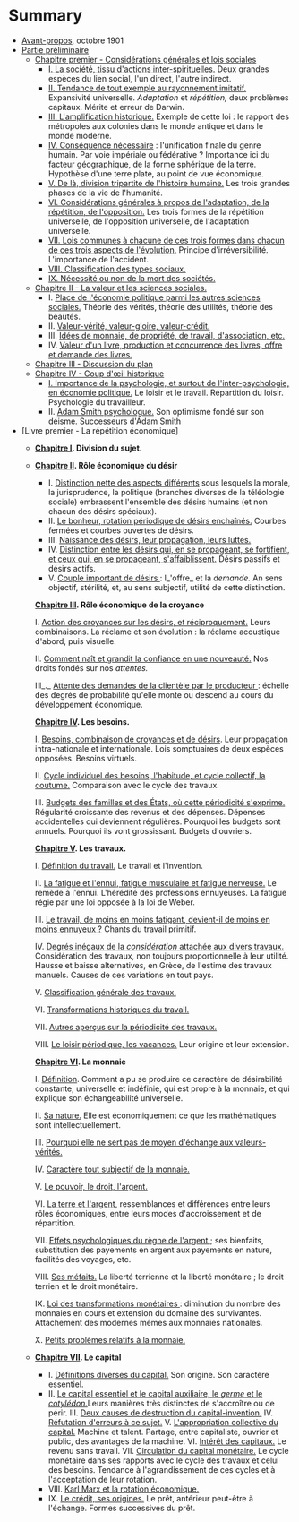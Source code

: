 # Summary

* [Avant-propos](avant_propos/README.md), octobre 1901
* [Partie préliminaire](partie_preliminaire/README.md)
  * [Chapitre premier - Considérations générales et lois sociales](partie_preliminaire/chapitre1/README.md)
    * [I. La société, tissu d'actions inter-spirituelles.](partie_preliminaire/chapitre1/section1.md) Deux grandes espèces du lien social, l'un direct, l'autre indirect.
    * [II. Tendance de tout exemple au rayonnement imitatif.](partie_preliminaire/chapitre1/section2.md) Expansivité universelle. _Adaptation_ et _répétition,_ deux problèmes capitaux. Mérite et erreur de Darwin.
    * [III. L'amplification historique.](partie_preliminaire/chapitre1/section3.md) Exemple de cette loi : le rapport des métropoles aux colonies dans le monde antique et dans le monde moderne.
    * [IV. Conséquence nécessaire](partie_preliminaire/chapitre1/section4.md) : l'unification finale du genre humain. Par voie impériale ou fédérative ? Importance ici du facteur géographique, de la forme sphérique de la terre. Hypothèse d'une terre plate, au point de vue économique.
    * [V. De là, division tripartite de l'histoire humaine.](partie_preliminaire/chapitre1/section5.md) Les trois grandes phases de la vie de l'humanité.
    * [VI. Considérations générales à propos de l'adaptation, de la répétition, de l'opposition.](partie_preliminaire/chapitre1/section6.md) Les trois formes de la répétition universelle, de l'opposition universelle, de l'adaptation universelle.
    * [VII. Lois communes à chacune de ces trois formes dans chacun de ces trois aspects de l'évolution.](partie_preliminaire/chapitre1/section7.md) Principe d'irréversibilité. L'importance de l'accident.
    * [VIII. Classification des types sociaux.](partie_preliminaire/chapitre1/section8.md)
    * [IX. Nécessité ou non de la mort des sociétés.](partie_preliminaire/chapitre1/section9.md)
  * [Chapitre II - La valeur et les sciences sociales.](partie_preliminaire/chapitre2/README.md)
    * I. [Place de l'économie politique parmi les autres sciences sociales.](partie_preliminaire/chapitre2/section1.md) Théorie des vérités, théorie des utilités, théorie des beautés.
    * II. [Valeur-vérité, valeur-gloire, valeur-crédit.](partie_preliminaire/chapitre2/section2.md)
    * III. [Idées de monnaie, de propriété, de travail, d'association, etc.](partie_preliminaire/chapitre2/section3.md)
    * IV. [Valeur d'un livre, production et concurrence des livres, offre et demande des livres.](partie_preliminaire/chapitre2/section4.md)
  * [Chapitre III - Discussion du plan](partie_preliminaire/chapitre3/README.md)
  * [Chapitre IV - Coup d'œil historique](partie_preliminaire/chapitre4/README.md)
    * [I. Importance de la psychologie, et surtout de l'inter-psychologie, en économie politique.](partie_preliminaire/chapitre4/section1.md) Le loisir et le travail. Répartition du loisir. Psychologie du travailleur.
    * II. [Adam Smith psychologue.](partie_preliminaire/chapitre4/section2.md) Son optimisme fondé sur son déisme. Successeurs d'Adam Smith
* [Livre premier - La répétition économique]
  * [**Chapitre I**](#489878020016476-psycho_eco_t1_pt_I_chap_I)**. Division du sujet.**
  * [**Chapitre II**](#489878020016476-psycho_eco_t1_pt_I_chap_II)**. Rôle économique du désir**
    * I. [Distinction nette des aspects différents](#489878020016476-psycho_eco_t1_pt_I_chap_II_I) sous lesquels la morale, la jurisprudence, la politique (branches diverses de la téléologie sociale) embrassent l'ensemble des désirs humains (et non chacun des désirs spéciaux).
    * II. [Le bonheur, rotation périodique de désirs enchaînés.](#489878020016476-psycho_eco_t1_pt_I_chap_II_II) Courbes fermées et courbes ouvertes de désirs.
    * III. [Naissance des désirs, leur propagation, leurs luttes.](#489878020016476-psycho_eco_t1_pt_I_chap_II_III)
    * IV. [Distinction entre les désirs qui, en se propageant, se fortifient, et ceux qui, en se propageant, s'affaiblissent.](#489878020016476-psycho_eco_t1_pt_I_chap_II_IV) Désirs passifs et désirs actifs.
    * V. [Couple important de désirs ](#489878020016476-psycho_eco_t1_pt_I_chap_II_V): l_'offre_ et la _demande._ An sens objectif, stérilité, et, au sens subjectif, utilité de cette distinction.

    [**Chapitre III**](#489878020016476-psycho_eco_t1_pt_I_chap_III)**. Rôle économique de la croyance**

    I. [Action des croyances sur les désirs, et réciproquement.](#489878020016476-psycho_eco_t1_pt_I_chap_III_I) Leurs combinaisons. La réclame et son évolution : la réclame acoustique d'abord, puis visuelle.

    II. [Comment naît et grandit la confiance en une nouveauté.](#489878020016476-psycho_eco_t1_pt_I_chap_III_II) Nos droits fondés sur nos _attentes._

    III_._ [Attente des demandes de la clientèle par le producteur ](#489878020016476-psycho_eco_t1_pt_I_chap_III_III): échelle des degrés de probabilité qu'elle monte ou descend au cours du développement économique.

    [**Chapitre IV**](#489878020016476-psycho_eco_t1_pt_I_chap_IV)**. Les besoins.**

    I. [Besoins, combinaison de croyances et de désirs](#489878020016476-psycho_eco_t1_pt_I_chap_IV_I). Leur propagation intra-nationale et internationale. Lois somptuaires de deux espèces opposées. Besoins virtuels.

    II. [Cycle individuel des besoins, l'habitude, et cycle collectif, la coutume.](#489878020016476-psycho_eco_t1_pt_I_chap_IV_II) Comparaison avec le cycle des travaux.

    III. [Budgets des familles et des États, où cette périodicité s'exprime.](#489878020016476-psycho_eco_t1_pt_I_chap_IV_III) Régularité croissante des revenus et des dépenses. Dépenses accidentelles qui deviennent régulières. Pourquoi les budgets sont annuels. Pourquoi ils vont grossissant. Budgets d'ouvriers.

    [**Chapitre V**](#489878020016476-psycho_eco_t1_pt_I_chap_V)**. Les travaux.**

    I. [Définition du travail.](#489878020016476-psycho_eco_t1_pt_I_chap_V_I) Le travail et l'invention.

    II. [La fatigue et l'ennui, fatigue musculaire et fatigue nerveuse.](#489878020016476-psycho_eco_t1_pt_I_chap_V_II) Le remède à l'ennui. L'hérédité des professions ennuyeuses. La fatigue régie par une loi opposée à la loi de Weber.

    III. [Le travail, de moins en moins fatigant, devient-il de moins en moins ennuyeux ?](#489878020016476-psycho_eco_t1_pt_I_chap_V_III) Chants du travail primitif.

    IV. [Degrés inégaux de la _considération_ attachée aux divers travaux.](#489878020016476-psycho_eco_t1_pt_I_chap_V_IV) Considération des travaux, non toujours proportionnelle à leur utilité. Hausse et baisse alternatives, en Grèce, de l'estime des travaux manuels. Causes de ces variations en tout pays.

    V. [Classification générale des travaux.](#489878020016476-psycho_eco_t1_pt_I_chap_V_V)

    VI. [Transformations historiques du travail.](#489878020016476-psycho_eco_t1_pt_I_chap_V_VI)

    VII. [Autres aperçus sur la périodicité des travaux.](#489878020016476-psycho_eco_t1_pt_I_chap_V_VII)

    VIII. [Le loisir périodique, les vacances.](#489878020016476-psycho_eco_t1_pt_I_chap_V_VIII) Leur origine et leur extension.

    [**Chapitre VI**](#489878020016476-psycho_eco_t1_pt_I_chap_VI)**. La monnaie**

    I. [Définition](#489878020016476-psycho_eco_t1_pt_I_chap_VI_I). Comment a pu se produire ce caractère de désirabilité constante, universelle et indéfinie, qui est propre à la monnaie, et qui explique son échangeabilité universelle.

    II. [Sa nature.](#489878020016476-psycho_eco_t1_pt_I_chap_VI_II) Elle est économiquement ce que les mathématiques sont intellectuellement.

    III. [Pourquoi elle ne sert pas de moyen d'échange aux valeurs-vérités.](#489878020016476-psycho_eco_t1_pt_I_chap_VI_III)

    IV. [Caractère tout subjectif de la monnaie.](#489878020016476-psycho_eco_t1_pt_I_chap_VI_IV)

    V. [Le pouvoir, le droit, l'argent.](#489878020016476-psycho_eco_t1_pt_I_chap_VI_V)

    VI. [La terre et l'argent](#489878020016476-psycho_eco_t1_pt_I_chap_VI_VI), ressemblances et différences entre leurs rôles économiques, entre leurs modes d'accroissement et de répartition.

    VII. [Effets psychologiques du règne de l'argent ](#489878020016476-psycho_eco_t1_pt_I_chap_VI_VII); ses bienfaits, substitution des payements en argent aux payements en nature, facilités des voyages, etc.

    VIII. [Ses méfaits.](#489878020016476-psycho_eco_t1_pt_I_chap_VI_VIII) La liberté terrienne et la liberté monétaire ; le droit terrien et le droit monétaire.

    IX. [Loi des transformations monétaires ](#489878020016476-psycho_eco_t1_pt_I_chap_VI_IX): diminution du nombre des monnaies en cours et extension du domaine des survivantes. Attachement des modernes mêmes aux monnaies nationales.

    X. [Petits problèmes relatifs à la monnaie.](#489878020016476-psycho_eco_t1_pt_I_chap_VI_X)

  * [**Chapitre VII**](#489878020016476-psycho_eco_t1_pt_I_chap_VII)**. Le capital**
    * I. [Définitions diverses du capital.](#489878020016476-psycho_eco_t1_pt_I_chap_VII_I) Son origine. Son caractère essentiel.
    * II. [Le capital essentiel et le capital auxiliaire, le _germe_ et le _cotylédon._](#489878020016476-psycho_eco_t1_pt_I_chap_VII_II)Leurs manières très distinctes de s'accroître ou de périr.
    III. [Deux causes de destruction du capital-invention.](#489878020016476-psycho_eco_t1_pt_I_chap_VII_III)
    IV. [Réfutation d'erreurs à ce sujet.](#489878020016476-psycho_eco_t1_pt_I_chap_VII_IV)
    V. [L'appropriation collective du capital.](#489878020016476-psycho_eco_t1_pt_I_chap_VII_V) Machine et talent. Partage, entre capitaliste, ouvrier et public, des avantages de la machine.
    VI. [Intérêt des capitaux.](#489878020016476-psycho_eco_t1_pt_I_chap_VII_VI) Le revenu sans travail.
    VII. [Circulation du capital monétaire.](#489878020016476-psycho_eco_t1_pt_I_chap_VII_VII) Le cycle monétaire dans ses rapports avec le cycle des travaux et celui des besoins. Tendance à l'agrandissement de ces cycles et à l'acceptation de leur rotation.
    * VIII. [Karl Marx et la rotation économique.](#489878020016476-psycho_eco_t1_pt_I_chap_VII_VIII)
    * IX. [Le crédit, ses origines.](#489878020016476-psycho_eco_t1_pt_I_chap_VII_IX) Le prêt, antérieur peut-être à l'échange. Formes successives du prêt.
